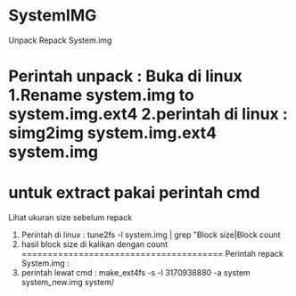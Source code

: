 # SystemIMG
Unpack Repack System.img

Perintah unpack :
Buka di linux
1.Rename system.img to system.img.ext4
2.perintah di linux : simg2img system.img.ext4 system.img
=======================================
untuk extract pakai perintah cmd
=======================================
Lihat ukuran size sebelum repack 
1. Perintah di linux : tune2fs -l system.img | grep "Block size\|Block count
2. hasil block size di kalikan dengan count
=======================================
Perintah repack System.img : 
1. perintah lewat cmd : make_ext4fs -s -l 3170938880 -a system system_new.img system/

